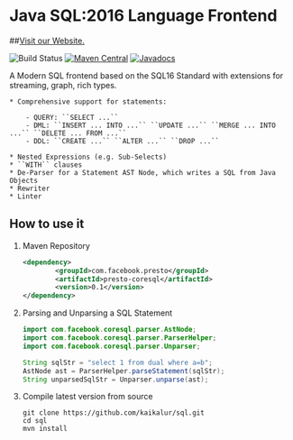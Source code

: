 # Java SQL:2016 Language Frontend

##[Visit our Website.](https://manticore-projects.github.io/sql/index.html)

![Build Status](https://github.com/manticore-projects/sql/actions/workflows/maven.yml/badge.svg)
[![Maven Central](https://maven-badges.herokuapp.com/maven-central/com.facebook.presto/presto-coresql/badge.svg)](http://maven-badges.herokuapp.com/maven-central/com.facebook.presto/presto-coresql)
[![Javadocs](https://www.javadoc.io/badge/com.facebook.presto/presto-coresql.svg)](https://www.javadoc.io/doc/com.facebook.presto/presto-coresql)

A Modern SQL frontend based on the SQL16 Standard with extensions for streaming, graph, rich types.

	* Comprehensive support for statements:

		- QUERY: ``SELECT ...``
		- DML: ``INSERT ... INTO ...`` ``UPDATE ...`` ``MERGE ... INTO ...`` ``DELETE ... FROM ...``
		- DDL: ``CREATE ...`` ``ALTER ...`` ``DROP ...``

	* Nested Expressions (e.g. Sub-Selects)
	* ``WITH`` clauses
	* De-Parser for a Statement AST Node, which writes a SQL from Java Objects
	* Rewriter
	* Linter

## How to use it

1) Maven Repository

	```xml
	<dependency>
			<groupId>com.facebook.presto</groupId>
			<artifactId>presto-coresql</artifactId>
			<version>0.1</version>
	</dependency>
	```

2) Parsing and Unparsing a SQL Statement

	```java
	import com.facebook.coresql.parser.AstNode;
	import com.facebook.coresql.parser.ParserHelper;
	import com.facebook.coresql.parser.Unparser;

	String sqlStr = "select 1 from dual where a=b";
	AstNode ast = ParserHelper.parseStatement(sqlStr);
	String unparsedSqlStr = Unparser.unparse(ast);
	```

3) Compile latest version from source

	```shell
	git clone https://github.com/kaikalur/sql.git
	cd sql
	mvn install
	```
